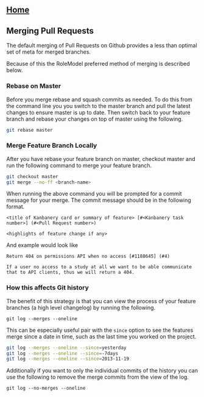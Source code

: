 ## [Home](../README.md)

## Merging Pull Requests

The default merging of Pull Requests on Github provides a less than optimal set of meta for merged branches.

Because of this the RoleModel preferred method of merging is described below.

### Rebase on Master

Before you merge rebase and squash commits as needed. To do this from the command line you you switch to the master branch and pull the latest changes to ensure master is up to date. Then switch back to your feature branch and rebase your changes on top of master using the following.

```bash
git rebase master
```

### Merge Feature Branch Locally

After you have rebase your feature branch on master, checkout master and run the following command to merge your feature branch.

```bash
git checkout master
git merge --no-ff <branch-name>
```

When running the above command you will be prompted for a commit message for your merge. The commit message should be in the following format.

```
<title of Kanbanery card or summary of feature> [#<Kanbanery task number>] (#<Pull Request number>)

<highlights of feature change if any>
```

And example would look like

```
Return 404 on permissions API when no access [#1188645] (#4)

If a user no access to a study at all we want to be able communicate that to API clients, thus we will return a 404.
```

### How this affects Git history

The benefit of this strategy is that you can view the process of your feature branches (a high level changelog) by running the following.

```
git log --merges --oneline
```

This can be especially useful pair with the `since` option to see the features merge since a date in time, such as the last time you worked on the project.

```bash
git log --merges --oneline --since=yesterday
git log --merges --oneline --since=-7days
git log --merges --oneline --since=2013-11-19
```

Additionally if you want to only the individual commits of the history you can use the following to remove the merge commits from the view of the log.

```
git log --no-merges --oneline
```

